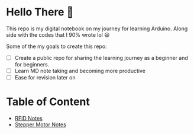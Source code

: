 # Hello There :wave:
This repo is my digital notebook on my journey for learning Arduino.
Along side with the codes that I 90% wrote lol :laughing:

Some of the my goals to create this repo:
* [ ] Create a public repo for sharing the learning journey as a beginner and for beginners.
* [ ] Learn MD note taking and becoming more productive
* [ ] Ease for revision later on

# Table of Content
+ [RFID Notes](RFID/RFID.md)
+ [Stepper Motor Notes](StepperMotor/Stepper.md)
